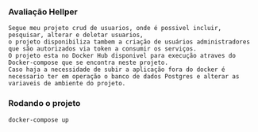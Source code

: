 ### Avaliação Hellper
    Segue meu projeto crud de usuarios, onde é possivel incluir, pesquisar, alterar e deletar usuarios,
    o projeto disponibiliza tambem a criação de usuários administradores que são autorizados via token a consumir os serviços.
    O projeto esta no Docker Hub disponivel para execução atraves do Docker-compose que se encontra neste projeto.
    Caso haja a necessidade de subir a aplicação fora do docker é necessario ter em operação o banco de dados Postgres e alterar as variaveis de ambiente do projeto. 

### Rodando o projeto

`docker-compose up`